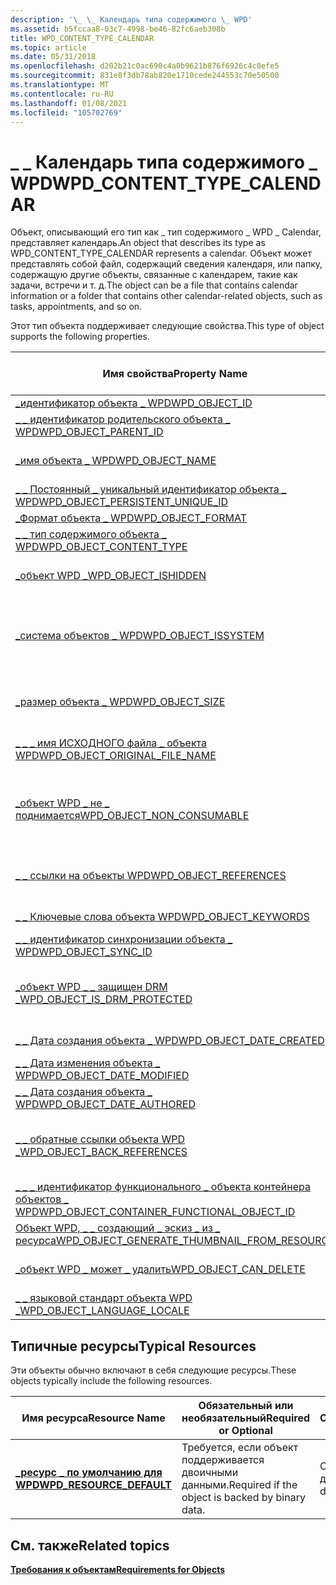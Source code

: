```yaml
---
description: '\_ \_ Календарь типа содержимого \_ WPD'
ms.assetid: b5fccaa8-03c7-4998-be46-82fc6aeb308b
title: WPD_CONTENT_TYPE_CALENDAR
ms.topic: article
ms.date: 05/31/2018
ms.openlocfilehash: d202b21c0ac690c4a0b9621b876f6926c4c0efe5
ms.sourcegitcommit: 831e8f3db78ab820e1710cede244553c70e50500
ms.translationtype: MT
ms.contentlocale: ru-RU
ms.lasthandoff: 01/08/2021
ms.locfileid: "105702769"
---
```

# <a name="wpd_content_type_calendar"></a><span data-ttu-id="065ae-103">\_ \_ Календарь типа содержимого \_ WPD</span><span class="sxs-lookup"><span data-stu-id="065ae-103">WPD\_CONTENT\_TYPE\_CALENDAR</span></span>

<span data-ttu-id="065ae-104">Объект, описывающий его тип как \_ тип содержимого \_ WPD \_ Calendar, представляет календарь.</span><span class="sxs-lookup"><span data-stu-id="065ae-104">An object that describes its type as WPD\_CONTENT\_TYPE\_CALENDAR represents a calendar.</span></span> <span data-ttu-id="065ae-105">Объект может представлять собой файл, содержащий сведения календаря, или папку, содержащую другие объекты, связанные с календарем, такие как задачи, встречи и т. д.</span><span class="sxs-lookup"><span data-stu-id="065ae-105">The object can be a file that contains calendar information or a folder that contains other calendar-related objects, such as tasks, appointments, and so on.</span></span>

<span data-ttu-id="065ae-106">Этот тип объекта поддерживает следующие свойства.</span><span class="sxs-lookup"><span data-stu-id="065ae-106">This type of object supports the following properties.</span></span>



| <span data-ttu-id="065ae-107">Имя свойства</span><span class="sxs-lookup"><span data-stu-id="065ae-107">Property Name</span></span>                                                                                                         | <span data-ttu-id="065ae-108">Обязательный или необязательный</span><span class="sxs-lookup"><span data-stu-id="065ae-108">Required or Optional</span></span>                                                  |
|-----------------------------------------------------------------------------------------------------------------------|-----------------------------------------------------------------------|
| [<span data-ttu-id="065ae-109">\_идентификатор объекта \_ WPD</span><span class="sxs-lookup"><span data-stu-id="065ae-109">WPD\_OBJECT\_ID</span></span>](object-properties.md)                                                                | <span data-ttu-id="065ae-110">Обязательный.</span><span class="sxs-lookup"><span data-stu-id="065ae-110">Required.</span></span>                                                             |
| [<span data-ttu-id="065ae-111">\_ \_ идентификатор родительского объекта \_ WPD</span><span class="sxs-lookup"><span data-stu-id="065ae-111">WPD\_OBJECT\_PARENT\_ID</span></span>](object-properties.md)                                                 | <span data-ttu-id="065ae-112">Обязательный.</span><span class="sxs-lookup"><span data-stu-id="065ae-112">Required.</span></span>                                                             |
| [<span data-ttu-id="065ae-113">\_имя объекта \_ WPD</span><span class="sxs-lookup"><span data-stu-id="065ae-113">WPD\_OBJECT\_NAME</span></span>](object-properties.md)                                                            | <span data-ttu-id="065ae-114">Требуется, если объект представляет файл.</span><span class="sxs-lookup"><span data-stu-id="065ae-114">Required if the object represents a file.</span></span>                             |
| [<span data-ttu-id="065ae-115">\_ \_ Постоянный \_ уникальный идентификатор объекта \_ WPD</span><span class="sxs-lookup"><span data-stu-id="065ae-115">WPD\_OBJECT\_PERSISTENT\_UNIQUE\_ID</span></span>](object-properties.md)                          | <span data-ttu-id="065ae-116">Обязательный.</span><span class="sxs-lookup"><span data-stu-id="065ae-116">Required.</span></span>                                                             |
| [<span data-ttu-id="065ae-117">\_Формат объекта \_ WPD</span><span class="sxs-lookup"><span data-stu-id="065ae-117">WPD\_OBJECT\_FORMAT</span></span>](object-properties.md)                                                        | <span data-ttu-id="065ae-118">Обязательный.</span><span class="sxs-lookup"><span data-stu-id="065ae-118">Required.</span></span>                                                             |
| [<span data-ttu-id="065ae-119">\_ \_ тип содержимого объекта \_ WPD</span><span class="sxs-lookup"><span data-stu-id="065ae-119">WPD\_OBJECT\_CONTENT\_TYPE</span></span>](object-properties.md)                                           | <span data-ttu-id="065ae-120">Обязательный.</span><span class="sxs-lookup"><span data-stu-id="065ae-120">Required.</span></span>                                                             |
| [<span data-ttu-id="065ae-121">\_объект WPD \_</span><span class="sxs-lookup"><span data-stu-id="065ae-121">WPD\_OBJECT\_ISHIDDEN</span></span>](object-properties.md)                                                    | <span data-ttu-id="065ae-122">Требуется, если объект скрыт.</span><span class="sxs-lookup"><span data-stu-id="065ae-122">Required if the object is hidden.</span></span>                                     |
| [<span data-ttu-id="065ae-123">\_система объектов \_ WPD</span><span class="sxs-lookup"><span data-stu-id="065ae-123">WPD\_OBJECT\_ISSYSTEM</span></span>](object-properties.md)                                                    | <span data-ttu-id="065ae-124">Требуется, если объект является системным объектом (представляет системный файл).</span><span class="sxs-lookup"><span data-stu-id="065ae-124">Required if the object is a system object (represents a system file).</span></span> |
| [<span data-ttu-id="065ae-125">\_размер объекта \_ WPD</span><span class="sxs-lookup"><span data-stu-id="065ae-125">WPD\_OBJECT\_SIZE</span></span>](object-properties.md)                                                            | <span data-ttu-id="065ae-126">Требуется, если у объекта есть по крайней мере один ресурс.</span><span class="sxs-lookup"><span data-stu-id="065ae-126">Required if the object has at least one resource.</span></span>                     |
| [<span data-ttu-id="065ae-127">\_ \_ \_ имя ИСХОДНОГО файла \_ объекта WPD</span><span class="sxs-lookup"><span data-stu-id="065ae-127">WPD\_OBJECT\_ORIGINAL\_FILE\_NAME</span></span>](object-properties.md)                              | <span data-ttu-id="065ae-128">Требуется, если объект представляет файл.</span><span class="sxs-lookup"><span data-stu-id="065ae-128">Required if the object represents a file.</span></span>                             |
| [<span data-ttu-id="065ae-129">\_объект WPD \_ не \_ поднимается</span><span class="sxs-lookup"><span data-stu-id="065ae-129">WPD\_OBJECT\_NON\_CONSUMABLE</span></span>](object-properties.md)                                       | <span data-ttu-id="065ae-130">Рекомендуется, если объект не предназначен для использования устройством.</span><span class="sxs-lookup"><span data-stu-id="065ae-130">Recommended if the object is not meant for consumption by the device.</span></span> |
| [<span data-ttu-id="065ae-131">\_ \_ ссылки на объекты WPD</span><span class="sxs-lookup"><span data-stu-id="065ae-131">WPD\_OBJECT\_REFERENCES</span></span>](object-properties.md)                                                | <span data-ttu-id="065ae-132">Требуется, если объект содержит ссылки на другие объекты.</span><span class="sxs-lookup"><span data-stu-id="065ae-132">Required if the object has references to other objects.</span></span>               |
| [<span data-ttu-id="065ae-133">\_ \_ Ключевые слова объекта WPD</span><span class="sxs-lookup"><span data-stu-id="065ae-133">WPD\_OBJECT\_KEYWORDS</span></span>](object-properties.md)                                                    | <span data-ttu-id="065ae-134">Необязательный элемент.</span><span class="sxs-lookup"><span data-stu-id="065ae-134">Optional.</span></span>                                                             |
| [<span data-ttu-id="065ae-135">\_ \_ идентификатор синхронизации объекта \_ WPD</span><span class="sxs-lookup"><span data-stu-id="065ae-135">WPD\_OBJECT\_SYNC\_ID</span></span>](object-properties.md)                                                     | <span data-ttu-id="065ae-136">Необязательный элемент.</span><span class="sxs-lookup"><span data-stu-id="065ae-136">Optional.</span></span>                                                             |
| [<span data-ttu-id="065ae-137">\_объект WPD \_ \_ защищен DRM \_</span><span class="sxs-lookup"><span data-stu-id="065ae-137">WPD\_OBJECT\_IS\_DRM\_PROTECTED</span></span>](object-properties.md)                                  | <span data-ttu-id="065ae-138">Требуется, если объект защищен с помощью технологии DRM.</span><span class="sxs-lookup"><span data-stu-id="065ae-138">Required if the object is protected by DRM technology.</span></span>                |
| [<span data-ttu-id="065ae-139">\_ \_ Дата создания объекта \_ WPD</span><span class="sxs-lookup"><span data-stu-id="065ae-139">WPD\_OBJECT\_DATE\_CREATED</span></span>](object-properties.md)                                           | <span data-ttu-id="065ae-140">Необязательный элемент.</span><span class="sxs-lookup"><span data-stu-id="065ae-140">Optional.</span></span>                                                             |
| [<span data-ttu-id="065ae-141">\_ \_ Дата изменения объекта \_ WPD</span><span class="sxs-lookup"><span data-stu-id="065ae-141">WPD\_OBJECT\_DATE\_MODIFIED</span></span>](object-properties.md)                                         | <span data-ttu-id="065ae-142">(рекомендуется).</span><span class="sxs-lookup"><span data-stu-id="065ae-142">Recommended.</span></span>                                                          |
| [<span data-ttu-id="065ae-143">\_ \_ Дата создания объекта \_ WPD</span><span class="sxs-lookup"><span data-stu-id="065ae-143">WPD\_OBJECT\_DATE\_AUTHORED</span></span>](object-properties.md)                                         | <span data-ttu-id="065ae-144">Необязательный элемент.</span><span class="sxs-lookup"><span data-stu-id="065ae-144">Optional.</span></span>                                                             |
| [<span data-ttu-id="065ae-145">\_ \_ обратные ссылки объекта WPD \_</span><span class="sxs-lookup"><span data-stu-id="065ae-145">WPD\_OBJECT\_BACK\_REFERENCES</span></span>](object-properties.md)                                     | <span data-ttu-id="065ae-146">Рекомендуется, если на объект ссылается другой объект.</span><span class="sxs-lookup"><span data-stu-id="065ae-146">Recommended if the object is referenced by another object.</span></span>            |
| [<span data-ttu-id="065ae-147">\_ \_ \_ идентификатор функционального \_ объекта контейнера объектов \_ WPD</span><span class="sxs-lookup"><span data-stu-id="065ae-147">WPD\_OBJECT\_CONTAINER\_FUNCTIONAL\_OBJECT\_ID</span></span>](object-properties.md)     | <span data-ttu-id="065ae-148">Необязательный элемент.</span><span class="sxs-lookup"><span data-stu-id="065ae-148">Optional.</span></span>                                                             |
| [<span data-ttu-id="065ae-149">Объект WPD, \_ \_ создающий \_ эскиз \_ из \_ ресурса</span><span class="sxs-lookup"><span data-stu-id="065ae-149">WPD\_OBJECT\_GENERATE\_THUMBNAIL\_FROM\_RESOURCE</span></span>](object-properties.md) | <span data-ttu-id="065ae-150">Необязательный элемент.</span><span class="sxs-lookup"><span data-stu-id="065ae-150">Optional.</span></span>                                                             |
| [<span data-ttu-id="065ae-151">\_объект WPD \_ может \_ удалить</span><span class="sxs-lookup"><span data-stu-id="065ae-151">WPD\_OBJECT\_CAN\_DELETE</span></span>](object-properties.md)                                               | <span data-ttu-id="065ae-152">Требуется, если объект можно удалить.</span><span class="sxs-lookup"><span data-stu-id="065ae-152">Required if the object can be deleted.</span></span>                                |
| [<span data-ttu-id="065ae-153">\_ \_ языковой стандарт объекта WPD \_</span><span class="sxs-lookup"><span data-stu-id="065ae-153">WPD\_OBJECT\_LANGUAGE\_LOCALE</span></span>](object-properties.md)                                                                | <span data-ttu-id="065ae-154">Необязательный элемент.</span><span class="sxs-lookup"><span data-stu-id="065ae-154">Optional.</span></span>                                                             |



 

## <a name="typical-resources"></a><span data-ttu-id="065ae-155">Типичные ресурсы</span><span class="sxs-lookup"><span data-stu-id="065ae-155">Typical Resources</span></span>

<span data-ttu-id="065ae-156">Эти объекты обычно включают в себя следующие ресурсы.</span><span class="sxs-lookup"><span data-stu-id="065ae-156">These objects typically include the following resources.</span></span>



| <span data-ttu-id="065ae-157">Имя ресурса</span><span class="sxs-lookup"><span data-stu-id="065ae-157">Resource Name</span></span>                                          | <span data-ttu-id="065ae-158">Обязательный или необязательный</span><span class="sxs-lookup"><span data-stu-id="065ae-158">Required or Optional</span></span>                             | <span data-ttu-id="065ae-159">Описание</span><span class="sxs-lookup"><span data-stu-id="065ae-159">Description</span></span>        |
|--------------------------------------------------------|--------------------------------------------------|--------------------|
| [<span data-ttu-id="065ae-160">**\_ресурс \_ по умолчанию для WPD**</span><span class="sxs-lookup"><span data-stu-id="065ae-160">**WPD\_RESOURCE\_DEFAULT**</span></span>](wpd-resource-default.md) | <span data-ttu-id="065ae-161">Требуется, если объект поддерживается двоичными данными.</span><span class="sxs-lookup"><span data-stu-id="065ae-161">Required if the object is backed by binary data.</span></span> | <span data-ttu-id="065ae-162">Содержит данные.</span><span class="sxs-lookup"><span data-stu-id="065ae-162">Contains the data.</span></span> |



 

## <a name="related-topics"></a><span data-ttu-id="065ae-163">См. также</span><span class="sxs-lookup"><span data-stu-id="065ae-163">Related topics</span></span>

<dl> <dt>

[<span data-ttu-id="065ae-164">**Требования к объектам**</span><span class="sxs-lookup"><span data-stu-id="065ae-164">**Requirements for Objects**</span></span>](requirements-for-objects.md)
</dt> </dl>

 

 



